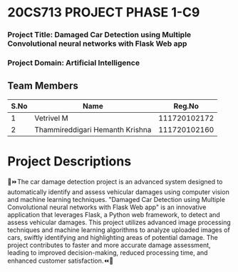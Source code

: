 # 20CS713 PROJECT PHASE 1-C9

### Project Title: Damaged Car Detection using Multiple Convolutional neural networks with Flask Web app

### Project Domain: Artificial Intelligence

## Team Members

| S.No | Name | Reg.No |
| --- | --- | --- |
| 1 | Vetrivel M | 111720102172 |
| 2 | Thammireddigari Hemanth Krishna | 111720102160 |

# Project Descriptions

🚗⏩The car damage detection project is an advanced system designed to automatically identify and assess vehicular damages using computer vision and machine learning techniques. "Damaged Car Detection using Multiple Convolutional neural networks with Flask Web app" is an innovative application that leverages Flask, a Python web framework, to detect and assess vehicular damages. This project utilizes advanced image processing techniques and machine learning algorithms to analyze uploaded images of cars, swiftly identifying and highlighting areas of potential damage. The project contributes to faster and more accurate damage assessment, leading to improved decision-making, reduced processing time, and enhanced customer satisfaction.⏪🚗
